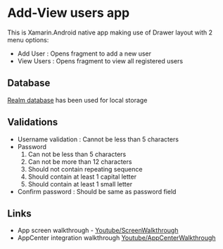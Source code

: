 # Add-View users app

This is Xamarin.Android native app making use of Drawer layout with 2 menu options:

- Add User : Opens fragment to add a new user
- View Users : Opens fragment to view all registered users

## Database 

[Realm database](https://realm.io/docs) has been used for local storage

## Validations

- Username validation : Cannot be less than 5 characters  
- Password
  1. Can not be less than 5 characters
  2. Can not be more than 12 characters
  3. Should not contain repeating sequence
  4. Should contain at least 1 capital letter
  5. Should contain at least 1 small letter
- Confirm password : Should be same as password field  

## Links

- App screen walkthrough - [Youtube/ScreenWalkthrough](https://youtu.be/VRL4MDuDoXU)
- AppCenter integration walkthrough  [Youtube/AppCenterWalkthrough](https://youtu.be/kXK7ABYoVsI)

